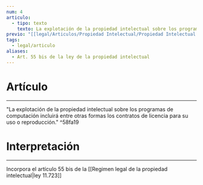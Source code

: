 ```yaml
---
num: 4
articulo:
  - tipo: texto
    texto: La explotación de la propiedad intelectual sobre los programas de computación incluirá entre otras formas los contratos de licencia para su uso o reproducción.
previo: "[[legal/Articulos/Propiedad Intelectual/Propiedad Intelectual.md|Propiedad Intelectual]]"
tags:
  - legal/articulo
aliases:
  - Art. 55 bis de la ley de la propiedad intelectual
---
```

# Artículo
---
"La explotación de la propiedad intelectual sobre los programas de computación incluirá entre otras formas los contratos de licencia para su uso o reproducción." ^58fa19

# Interpretación
---
Incorpora el artículo 55 bis de la [[Regimen legal de la propiedad intelectual|ley 11.723]]